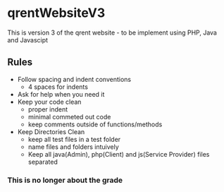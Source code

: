 # qrentWebsiteV3
This is version 3 of the qrent website - to be implement using PHP, Java and Javascipt

## Rules
  - Follow spacing and indent conventions
    - 4 spaces for indents
  - Ask for help when you need it
  - Keep your code clean
    - proper indent
    - minimal commeted out code
    - keep comments outside of functions/methods
  - Keep Directories Clean
    - keep all test files in a test folder
    - name files and folders intuively
    - Keep all java(Admin), php(Client) and js(Service Provider) files separated

### This is no longer about the grade

